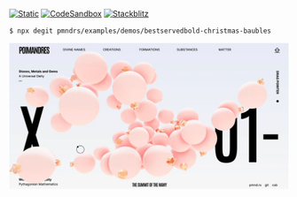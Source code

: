 [![Static](https://img.shields.io/badge/demo-%23646CFF.svg?logo=html5&logoColor=white)](https://pmndrs.github.io/examples/bestservedbold-christmas-baubles)
[![CodeSandbox](https://img.shields.io/badge/codesandbox-040404?logo=codesandbox&logoColor=DBDBDB)](https://codesandbox.io/s/github/pmndrs/examples/tree/main/demos/bestservedbold-christmas-baubles)
[![Stackblitz](https://img.shields.io/badge/stackblitz-fff?logo=Stackblitz&logoColor=1389FD)](https://stackblitz.com/github/pmndrs/examples/tree/main/demos/bestservedbold-christmas-baubles)

```sh
$ npx degit pmndrs/examples/demos/bestservedbold-christmas-baubles
```

![](thumbnail.webp)
